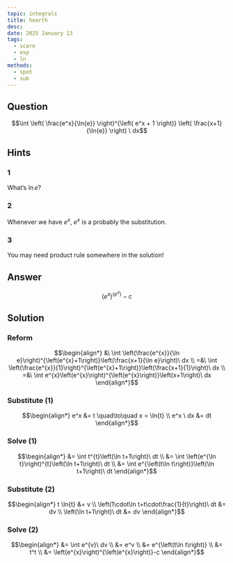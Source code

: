```yaml
---
topic: integrals
title: hearth
desc: 
date: 2025 January 13
tags:
  - scare
  - exp
  - ln
methods:
  - spot
  - sub
---
```



## Question
```math
\int
  \left(
    \frac{e^x}{\ln{e}}
  \right)^{\left(
    e^x + 1
  \right)}
  \left(
    \frac{x+1}{\ln{e}}
  \right)
\ dx
```


## Hints

### 1
What’s $\ln{e}$?

### 2
Whenever we have $e^x$, $e^x$ is a probably the substitution.

### 3
You may need product rule somewhere in the solution!


## Answer
```math
\left(e^{x}\right)^{\left(e^{x}\right)}-c
```


## Solution

### Reform
```math
\begin{align*}
  &\ \int \left(\frac{e^{x}}{\ln e}\right)^{\left(e^{x}+1\right)}\left(\frac{x+1}{\ln e}\right)\ dx
  \\ =&\ \int \left(\frac{e^{x}}{1}\right)^{\left(e^{x}+1\right)}\left(\frac{x+1}{1}\right)\ dx
  \\ =&\ \int e^{x}\left(e^{x}\right)^{\left(e^{x}\right)}\left(x+1\right)\ dx
\end{align*}
```

### Substitute (1)
```math
\begin{align*}
  e^x &= t \quad\to\quad x = \ln{t}
  \\ e^x \ dx &= dt
\end{align*}
```

### Solve (1)
```math
\begin{align*}
  &= \int t^{t}\left(\ln t+1\right)\ dt
  \\ &= \int \left(e^{\ln t}\right)^{t}\left(\ln t+1\right)\ dt
  \\ &= \int e^{\left(t\ln t\right)}\left(\ln t+1\right)\ dt
\end{align*}
```

### Substitute (2)
```math
\begin{align*}
  t \ln{t} &= v
  \\ \left(1\cdot\ln t+t\cdot\frac{1}{t}\right)\ dt &= dv
  \\ \left(\ln t+1\right)\ dt &= dv
\end{align*}
```

### Solve (2)
```math
\begin{align*}
  &= \int e^{v}\ dv
  \\ &= e^v
  \\ &= e^{\left(t\ln t\right)}
  \\ &= t^t
  \\ &= \left(e^{x}\right)^{\left(e^{x}\right)}-c
\end{align*}
```
